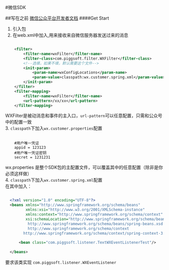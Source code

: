 #微信SDK

##写在之前
[微信公众平台开发者文档](http://mp.weixin.qq.com/wiki/home/index.html)
####Get Start
1. 引入包
2. 在web.xml中加入,用来接收来自微信服务器发送过来的消息
```xml

    <filter>
        <filter-name>wxFilter</filter-name>
        <filter-class>com.piggsoft.filter.WXFilter</filter-class>
        <!--选填，如果不填，默认需要这个文件-->
        <init-param>
            <param-name>wxConfigLocations</param-name>
            <param-value>classpath:wx.customer.spring.xml</param-value>
        </init-param>
    </filter>
    <filter-mapping>
        <filter-name>wxFilter</filter-name>
        <url-pattern>/xx/xx</url-pattern>
    </filter-mapping>
```  

WXFilter是被动消息和事件的主入口，```url-pattern```可以任意配置，只需和公众号中的配置一致  
3. ````classpath````下加入````wx.customer.properties````配置
```

    #用户唯一凭证
    appid = 123123
    #用户唯一凭证密钥
    secret = 1231231

```  
wx.properties 是整个SDK包的主配置文件，可以覆盖其中的任意配置（除非是你必须这样做）  
4. ````classpath````下加入````wx.customer.spring.xml````配置  
    在其中加入：
```xml

  <?xml version="1.0" encoding="UTF-8"?>
  <beans xmlns="http://www.springframework.org/schema/beans"
         xmlns:xsi="http://www.w3.org/2001/XMLSchema-instance"
         xmlns:context="http://www.springframework.org/schema/context"
         xsi:schemaLocation="http://www.springframework.org/schema/beans
          http://www.springframework.org/schema/beans/spring-beans.xsd
          http://www.springframework.org/schema/context
  		http://www.springframework.org/schema/context/spring-context-3.0.xsd">
  
      <bean class="com.piggsoft.listener.TextWXEventListenerTest"/>
  
  </beans>

```

要求该类实现 ```com.piggsoft.listener.WXEventListener```
